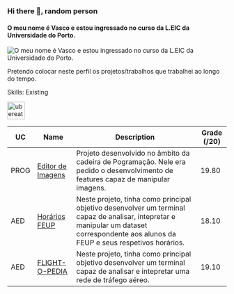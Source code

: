 ### Hi there 👋, random person 
#### O meu nome é Vasco e estou ingressado no curso da L.EIC da Universidade do Porto.
![O meu nome é Vasco e estou ingressado no curso da L.EIC da Universidade do Porto.](https://upload.wikimedia.org/wikipedia/pt/2/2b/Feuporto.png)

Pretendo colocar neste perfil os projetos/trabalhos que trabalhei ao longo do tempo. 

Skills: Existing 



[<img src='https://cdn.jsdelivr.net/npm/simple-icons@3.0.1/icons/ubereats.svg' alt='ubereats' height='40'>](https://www.ubereats.com/pt-en?utm_source=AdWords_Brand&utm_campaign=CM2336083-search-google-brand_140_-99_PT-National_e_web_acq_cpc_en_T1_Generic_BM_uber%20eats_kwd-111378724137_668094860141_152803094780_b_c&campaign_id=20424260122&adg_id=152803094780&fi_id=&match=b&net=g&dev=c&dev_m=&ad_id=668094860141&cre=668094860141&kwid=kwd-111378724137&kw=uber%20eats&placement=&tar=&gclsrc=aw.ds&gad_source=1&gclid=CjwKCAiAlcyuBhBnEiwAOGZ2S5Ov8y-NLIbdvs_KD2fZP8ylP0L2dMQJqhISmxkerJ3bC2do4j0I0xoCPY0QAvD_BwE)  

| UC   | Name      | Description                                                                                                                                                   | Grade (/20) |
|------|-----------|---------------------------------------------------------------------------------------------------------------------------------------------------------------|-------------|
| PROG | [Editor de Imagens](https://github.com/pchmelo/Projeto_prog)  | Projeto desenvolvido no âmbito da cadeira de Pogramação. Nele era pedido o desenvolvimento de features capaz de manipular imagens.                                                                                                    | 19.80        |
| AED | [Horários FEUP](https://github.com/pchmelo/AED_project_1)  | Neste projeto, tinha como principal objetivo desenvolver um terminal capaz de analisar, intepretar e manipular um dataset correspondente aos alunos da FEUP e seus respetivos horários.                                                                                                    | 18.10        |
| AED | [FLIGHT-O-PEDIA](https://github.com/pchmelo/AED_project_2)  | Neste projeto, tinha como principal objetivo desenvolver um terminal capaz de analisar e intepretar uma rede de tráfego aéreo.                                                                                                    | 19.10        |
